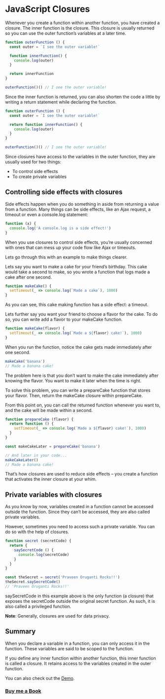 # JavaScript Closures
Whenever you create a function within another function, you have created a closure. The inner function is the closure. This closure is usually returned so you can use the outer function’s variables at a later time.

```javascript
function outerFunction () {
  const outer = `I see the outer variable!`

  function innerFunction() {
    console.log(outer)
  }

  return innerFunction
}

outerFunction()() // I see the outer variable!
```

Since the inner function is returned, you can also shorten the code a little by writing a return statement while declaring the function.

```javascript
function outerFunction () {
  const outer = `I see the outer variable!`

  return function innerFunction() {
    console.log(outer)
  }
}

outerFunction()() // I see the outer variable!
```

Since closures have access to the variables in the outer function, they are usually used for two things:
- To control side effects
- To create private variables

## Controlling side effects with closures
Side effects happen when you do something in aside from returning a value from a function. Many things can be side effects, like an Ajax request, a timeout or even a console.log statement:

```javascript
function (x) {
  console.log('A console.log is a side effect!')
}
```

When you use closures to control side effects, you’re usually concerned with ones that can mess up your code flow like Ajax or timeouts.

Lets go through this with an example to make things clearer.

Lets say you want to make a cake for your friend’s birthday. This cake would take a second to make, so you wrote a function that logs made a cake after one second.

```javascript
function makeCake() {
  setTimeout(_ => console.log(`Made a cake`), 1000)
}
```
As you can see, this cake making function has a side effect: a timeout.

Lets further say you want your friend to choose a flavor for the cake. To do so, you can write add a flavor to your makeCake function.

```javascript
function makeCake(flavor) {
  setTimeout(_ => console.log(`Made a ${flavor} cake!`), 1000)
}
```
When you run the function, notice the cake gets made immediately after one second.
```javascript
makeCake('banana')
// Made a banana cake!
```
The problem here is that you don’t want to make the cake immediately after knowing the flavor. You want to make it later when the time is right.

To solve this problem, you can write a prepareCake function that stores your flavor. Then, return the makeCake closure within prepareCake.

From this point on, you can call the returned function whenever you want to, and the cake will be made within a second.

```javascript
function prepareCake (flavor) {
  return function () {
    setTimeout(_ => console.log(`Made a ${flavor} cake!`), 1000)
  }
}

const makeCakeLater = prepareCake('banana')

// And later in your code...
makeCakeLater()
// Made a banana cake!
```
That’s how closures are used to reduce side effects – you create a function that activates the inner closure at your whim.

## Private variables with closures

As you know by now, variables created in a function cannot be accessed outside the function. Since they can’t be accessed, they are also called private variables.

However, sometimes you need to access such a private variable. You can do so with the help of closures.

```javascript
function secret (secretCode) {
  return {
    saySecretCode () {
      console.log(secretCode)
    }
  }
}

const theSecret = secret('Praveen Oruganti Rocks!!')
theSecret.saySecretCode()
// 'Praveen Oruganti Rocks!!'
```
saySecretCode in this example above is the only function (a closure) that exposes the secretCode outside the original secret function. As such, it is also called a privileged function.

**Note**: Generally, closures are used for data privacy.

## Summary

When you declare a variable in a function, you can only access it in the function. These variables are said to be scoped to the function.

If you define any inner function within another function, this inner function is called a closure. It retains access to the variables created in the outer function.

You can also check out the [Demo](https://praveenorugantitech.github.io/praveenorugantitech-vanilla-js/11_Closures/Demo).

### [Buy me a Book](https://www.buymeacoffee.com/praveenoruganti)

